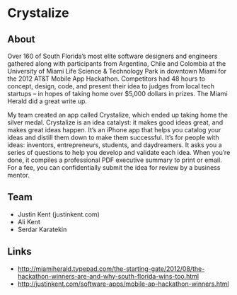 # Crystalize

## About

Over 160 of South Florida’s most elite software designers and engineers gathered along with participants from Argentina, Chile and Colombia at the University of Miami Life Science & Technology Park in downtown Miami for the 2012 AT&T Mobile App Hackathon. Competitors had 48 hours to concept, design, code, and present their idea to judges from local tech startups – in hopes of taking home over $5,000 dollars in prizes. The Miami Herald did a great write up.

My team created an app called Crystalize, which ended up taking home the silver medal. Crystalize is an idea catalyst: it makes good ideas great, and makes great ideas happen. It’s an iPhone app that helps you catalog your ideas and distill them down to make them successful. It’s for people with ideas: inventors, entrepreneurs, students, and daydreamers. It asks you a series of questions to help you develop and validate each idea. When you’re done, it compiles a professional PDF executive summary to print or email. For a fee, you can confidentially submit the idea for review by a business mentor.

## Team

- Justin Kent (justinkent.com)
- Ali Kent
- Serdar Karatekin

## Links

- http://miamiherald.typepad.com/the-starting-gate/2012/08/the-hackathon-winners-are-and-why-south-florida-wins-too.html
- http://justinkent.com/software-apps/mobile-ap-hackathon-winners.html
